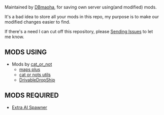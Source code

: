 Maintained by [DBmaoha](https://github.com/DBmaoha), for saving own server using(and modified) mods.

It's a bad idea to store all your mods in this repo, my purpose is to make our modified changes easier to find. 

If there's a need I can cut off this repository, please [Sending Issues](https://github.com/xiaobbuguai/sws_WIP/issues) to let me know.


## MODS USING

- Mods by [cat_or_not](https://github.com/catornot)
    - [maps plus](https://northstar.thunderstore.io/package/cat_or_not/maps_plus/)
    - [cat or nots utils](https://northstar.thunderstore.io/package/cat_or_not/cat_or_nots_utils/)
    - [DrivableDropShip](https://northstar.thunderstore.io/package/cat_or_not/DrivableDropShip/)

## MODS REQUIRED

- [Extra AI Spawner](https://github.com/DBmaoha/Super.Mixed.Game/tree/extra-ai-spawner)